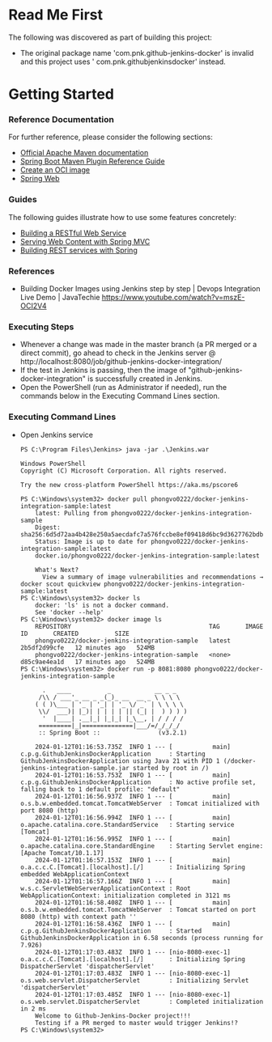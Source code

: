 # Read Me First

The following was discovered as part of building this project:

* The original package name 'com.pnk.github-jenkins-docker' is invalid and this project uses '
  com.pnk.githubjenkinsdocker' instead.

# Getting Started

### Reference Documentation

For further reference, please consider the following sections:

* [Official Apache Maven documentation](https://maven.apache.org/guides/index.html)
* [Spring Boot Maven Plugin Reference Guide](https://docs.spring.io/spring-boot/docs/3.2.1/maven-plugin/reference/html/)
* [Create an OCI image](https://docs.spring.io/spring-boot/docs/3.2.1/maven-plugin/reference/html/#build-image)
* [Spring Web](https://docs.spring.io/spring-boot/docs/3.2.1/reference/htmlsingle/index.html#web)

### Guides

The following guides illustrate how to use some features concretely:

* [Building a RESTful Web Service](https://spring.io/guides/gs/rest-service/)
* [Serving Web Content with Spring MVC](https://spring.io/guides/gs/serving-web-content/)
* [Building REST services with Spring](https://spring.io/guides/tutorials/rest/)

### References

* Building Docker Images using Jenkins step by step | Devops Integration Live Demo | JavaTechie
  https://www.youtube.com/watch?v=mszE-OCI2V4

### Executing Steps

* Whenever a change was made in the master branch (a PR merged or a direct commit), go ahead to check in the Jenkins
  server @ http://localhost:8080/job/github-jenkins-docker-integration/
* If the test in Jenkins is passing, then the image of "github-jenkins-docker-integration" is successfully created in
  Jenkins.
* Open the PowerShell (run as Administrator if needed), run the commands below in the Executing Command Lines section.

### Executing Command Lines

* Open Jenkins service
  ```shell
  PS C:\Program Files\Jenkins> java -jar .\Jenkins.war
  ```

  ```shell
  Windows PowerShell
  Copyright (C) Microsoft Corporation. All rights reserved.
  
  Try the new cross-platform PowerShell https://aka.ms/pscore6
  
  PS C:\Windows\system32> docker pull phongvo0222/docker-jenkins-integration-sample:latest
      latest: Pulling from phongvo0222/docker-jenkins-integration-sample
      Digest: sha256:6d5d72aa4b428e250a5aecdafc7a576fccbe8ef09418d6bc9d3627762bdb914d
      Status: Image is up to date for phongvo0222/docker-jenkins-integration-sample:latest
      docker.io/phongvo0222/docker-jenkins-integration-sample:latest
  
      What's Next?
        View a summary of image vulnerabilities and recommendations → docker scout quickview phongvo0222/docker-jenkins-integration-sample:latest
  PS C:\Windows\system32> docker ls
      docker: 'ls' is not a docker command.
      See 'docker --help'
  PS C:\Windows\system32> docker image ls
      REPOSITORY                                      TAG       IMAGE ID       CREATED          SIZE
      phongvo0222/docker-jenkins-integration-sample   latest    2b5df2d99cfe   12 minutes ago   524MB
      phongvo0222/docker-jenkins-integration-sample   <none>    d85c9ae4ea1d   17 minutes ago   524MB
  PS C:\Windows\system32> docker run -p 8081:8080 phongvo0222/docker-jenkins-integration-sample
  
        .   ____          _            __ _ _
       /\\ / ___'_ __ _ _(_)_ __  __ _ \ \ \ \
      ( ( )\___ | '_ | '_| | '_ \/ _` | \ \ \ \
       \\/  ___)| |_)| | | | | || (_| |  ) ) ) )
        '  |____| .__|_| |_|_| |_\__, | / / / /
       =========|_|==============|___/=/_/_/_/
       :: Spring Boot ::                (v3.2.1)
  
      2024-01-12T01:16:53.735Z  INFO 1 --- [           main] c.p.g.GithubJenkinsDockerApplication     : Starting GithubJenkinsDockerApplication using Java 21 with PID 1 (/docker-jenkins-integration-sample.jar started by root in /)
      2024-01-12T01:16:53.753Z  INFO 1 --- [           main] c.p.g.GithubJenkinsDockerApplication     : No active profile set, falling back to 1 default profile: "default"
      2024-01-12T01:16:56.937Z  INFO 1 --- [           main] o.s.b.w.embedded.tomcat.TomcatWebServer  : Tomcat initialized with port 8080 (http)
      2024-01-12T01:16:56.994Z  INFO 1 --- [           main] o.apache.catalina.core.StandardService   : Starting service [Tomcat]
      2024-01-12T01:16:56.995Z  INFO 1 --- [           main] o.apache.catalina.core.StandardEngine    : Starting Servlet engine: [Apache Tomcat/10.1.17]
      2024-01-12T01:16:57.153Z  INFO 1 --- [           main] o.a.c.c.C.[Tomcat].[localhost].[/]       : Initializing Spring embedded WebApplicationContext
      2024-01-12T01:16:57.166Z  INFO 1 --- [           main] w.s.c.ServletWebServerApplicationContext : Root WebApplicationContext: initialization completed in 3121 ms
      2024-01-12T01:16:58.408Z  INFO 1 --- [           main] o.s.b.w.embedded.tomcat.TomcatWebServer  : Tomcat started on port 8080 (http) with context path ''
      2024-01-12T01:16:58.436Z  INFO 1 --- [           main] c.p.g.GithubJenkinsDockerApplication     : Started GithubJenkinsDockerApplication in 6.58 seconds (process running for 7.926)
      2024-01-12T01:17:03.483Z  INFO 1 --- [nio-8080-exec-1] o.a.c.c.C.[Tomcat].[localhost].[/]       : Initializing Spring DispatcherServlet 'dispatcherServlet'
      2024-01-12T01:17:03.483Z  INFO 1 --- [nio-8080-exec-1] o.s.web.servlet.DispatcherServlet        : Initializing Servlet 'dispatcherServlet'
      2024-01-12T01:17:03.485Z  INFO 1 --- [nio-8080-exec-1] o.s.web.servlet.DispatcherServlet        : Completed initialization in 2 ms
      Welcome to Github-Jenkins-Docker project!!!
      Testing if a PR merged to master would trigger Jenkins!?
  PS C:\Windows\system32>
  ```
